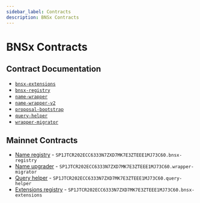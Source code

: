 ```yaml
---
sidebar_label: Contracts
description: BNSx Contracts
---
```


# BNSx Contracts

## Contract Documentation

- [`bnsx-extensions`](https://github.com/mechanismHQ/bns-x/main/docs/bnsx-extensions.md)
- [`bnsx-registry`](https://github.com/mechanismHQ/bns-x/main/docs/bnsx-registry.md)
- [`name-wrapper`](https://github.com/mechanismHQ/bns-x/main/docs/name-wrapper.md)
- [`name-wrapper-v2`](https://github.com/mechanismHQ/bns-x/main/docs/name-wrapper-v2.md)
- [`proposal-bootstrap`](https://github.com/mechanismHQ/bns-x/main/docs/proposal-bootstrap.md)
- [`query-helper`](https://github.com/mechanismHQ/bns-x/main/docs/query-helper.md)
- [`wrapper-migrator`](https://github.com/mechanismHQ/bns-x/main/docs/wrapper-migrator.md)

## Mainnet Contracts

- [Name registry](https://explorer.stacks.co/txid/SP1JTCR202ECC6333N7ZXD7MK7E3ZTEEE1MJ73C60.bnsx-registry?chain=mainnet) - `SP1JTCR202ECC6333N7ZXD7MK7E3ZTEEE1MJ73C60.bnsx-registry`
- [Name upgrader](https://explorer.stacks.co/txid/SP1JTCR202ECC6333N7ZXD7MK7E3ZTEEE1MJ73C60.wrapper-migrator?chain=mainnet) - `SP1JTCR202ECC6333N7ZXD7MK7E3ZTEEE1MJ73C60.wrapper-migrator`
- [Query helper](https://explorer.stacks.co/txid/SP1JTCR202ECC6333N7ZXD7MK7E3ZTEEE1MJ73C60.query-helper?chain=mainnet) - `SP1JTCR202ECC6333N7ZXD7MK7E3ZTEEE1MJ73C60.query-helper`
- [Extensions registry](https://explorer.stacks.co/txid/SP1JTCR202ECC6333N7ZXD7MK7E3ZTEEE1MJ73C60.bnsx-extensions?chain=mainnet) - `SP1JTCR202ECC6333N7ZXD7MK7E3ZTEEE1MJ73C60.bnsx-extensions`

